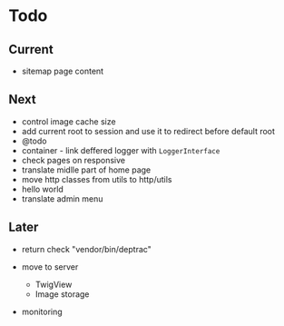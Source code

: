 # Todo

## Current

- sitemap page content

## Next

- control image cache size
- add current root to session and use it to redirect before default root
- @todo
- container - link deffered logger with `LoggerInterface`
- check pages on responsive
- translate midlle part of home page
- move http classes from utils to http/utils
- hello world
- translate admin menu

## Later

- return check "vendor/bin/deptrac"

- move to server
  - TwigView
  - Image storage

- monitoring
